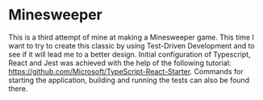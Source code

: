 ﻿# Minesweeper

This is a third attempt of mine at making a Minesweeper game. This time I want to try to create this classic by using Test-Driven Development and to see if it will lead me to a better design.
Initial configuration of Typescript, React and Jest was achieved with the help of the following tutorial: https://github.com/Microsoft/TypeScript-React-Starter. Commands for starting the application, building and running the tests can also be found there.
